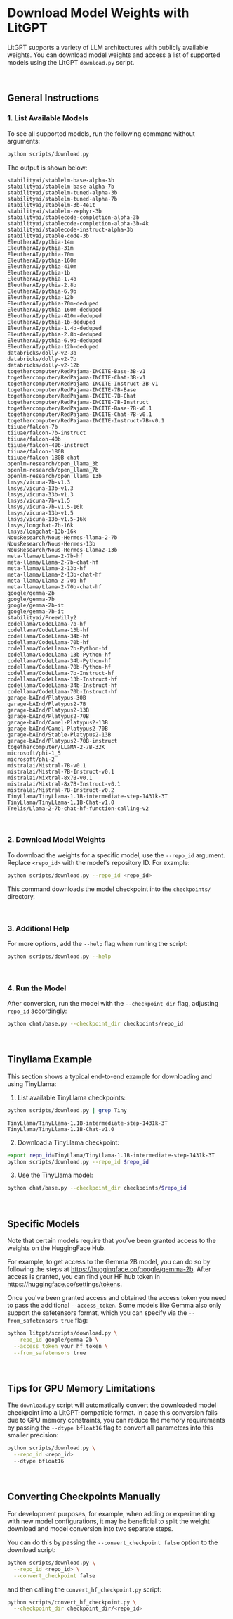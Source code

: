 # Download Model Weights with LitGPT

LitGPT supports a variety of LLM architectures with publicly available weights. You can download model weights and access a list of supported models using the LitGPT `download.py` script.

&nbsp;
## General Instructions


### 1. List Available Models

To see all supported models, run the following command without arguments:

```bash
python scripts/download.py
```

The output is shown below:

```
stabilityai/stablelm-base-alpha-3b
stabilityai/stablelm-base-alpha-7b
stabilityai/stablelm-tuned-alpha-3b
stabilityai/stablelm-tuned-alpha-7b
stabilityai/stablelm-3b-4e1t
stabilityai/stablelm-zephyr-3b
stabilityai/stablecode-completion-alpha-3b
stabilityai/stablecode-completion-alpha-3b-4k
stabilityai/stablecode-instruct-alpha-3b
stabilityai/stable-code-3b
EleutherAI/pythia-14m
EleutherAI/pythia-31m
EleutherAI/pythia-70m
EleutherAI/pythia-160m
EleutherAI/pythia-410m
EleutherAI/pythia-1b
EleutherAI/pythia-1.4b
EleutherAI/pythia-2.8b
EleutherAI/pythia-6.9b
EleutherAI/pythia-12b
EleutherAI/pythia-70m-deduped
EleutherAI/pythia-160m-deduped
EleutherAI/pythia-410m-deduped
EleutherAI/pythia-1b-deduped
EleutherAI/pythia-1.4b-deduped
EleutherAI/pythia-2.8b-deduped
EleutherAI/pythia-6.9b-deduped
EleutherAI/pythia-12b-deduped
databricks/dolly-v2-3b
databricks/dolly-v2-7b
databricks/dolly-v2-12b
togethercomputer/RedPajama-INCITE-Base-3B-v1
togethercomputer/RedPajama-INCITE-Chat-3B-v1
togethercomputer/RedPajama-INCITE-Instruct-3B-v1
togethercomputer/RedPajama-INCITE-7B-Base
togethercomputer/RedPajama-INCITE-7B-Chat
togethercomputer/RedPajama-INCITE-7B-Instruct
togethercomputer/RedPajama-INCITE-Base-7B-v0.1
togethercomputer/RedPajama-INCITE-Chat-7B-v0.1
togethercomputer/RedPajama-INCITE-Instruct-7B-v0.1
tiiuae/falcon-7b
tiiuae/falcon-7b-instruct
tiiuae/falcon-40b
tiiuae/falcon-40b-instruct
tiiuae/falcon-180B
tiiuae/falcon-180B-chat
openlm-research/open_llama_3b
openlm-research/open_llama_7b
openlm-research/open_llama_13b
lmsys/vicuna-7b-v1.3
lmsys/vicuna-13b-v1.3
lmsys/vicuna-33b-v1.3
lmsys/vicuna-7b-v1.5
lmsys/vicuna-7b-v1.5-16k
lmsys/vicuna-13b-v1.5
lmsys/vicuna-13b-v1.5-16k
lmsys/longchat-7b-16k
lmsys/longchat-13b-16k
NousResearch/Nous-Hermes-llama-2-7b
NousResearch/Nous-Hermes-13b
NousResearch/Nous-Hermes-Llama2-13b
meta-llama/Llama-2-7b-hf
meta-llama/Llama-2-7b-chat-hf
meta-llama/Llama-2-13b-hf
meta-llama/Llama-2-13b-chat-hf
meta-llama/Llama-2-70b-hf
meta-llama/Llama-2-70b-chat-hf
google/gemma-2b
google/gemma-7b
google/gemma-2b-it
google/gemma-7b-it
stabilityai/FreeWilly2
codellama/CodeLlama-7b-hf
codellama/CodeLlama-13b-hf
codellama/CodeLlama-34b-hf
codellama/CodeLlama-70b-hf
codellama/CodeLlama-7b-Python-hf
codellama/CodeLlama-13b-Python-hf
codellama/CodeLlama-34b-Python-hf
codellama/CodeLlama-70b-Python-hf
codellama/CodeLlama-7b-Instruct-hf
codellama/CodeLlama-13b-Instruct-hf
codellama/CodeLlama-34b-Instruct-hf
codellama/CodeLlama-70b-Instruct-hf
garage-bAInd/Platypus-30B
garage-bAInd/Platypus2-7B
garage-bAInd/Platypus2-13B
garage-bAInd/Platypus2-70B
garage-bAInd/Camel-Platypus2-13B
garage-bAInd/Camel-Platypus2-70B
garage-bAInd/Stable-Platypus2-13B
garage-bAInd/Platypus2-70B-instruct
togethercomputer/LLaMA-2-7B-32K
microsoft/phi-1_5
microsoft/phi-2
mistralai/Mistral-7B-v0.1
mistralai/Mistral-7B-Instruct-v0.1
mistralai/Mixtral-8x7B-v0.1
mistralai/Mixtral-8x7B-Instruct-v0.1
mistralai/Mistral-7B-Instruct-v0.2
TinyLlama/TinyLlama-1.1B-intermediate-step-1431k-3T
TinyLlama/TinyLlama-1.1B-Chat-v1.0
Trelis/Llama-2-7b-chat-hf-function-calling-v2
```

&nbsp;
### 2. Download Model Weights

To download the weights for a specific model, use the `--repo_id` argument. Replace `<repo_id>` with the model's repository ID. For example:

```bash
python scripts/download.py --repo_id <repo_id>
```
This command downloads the model checkpoint into the `checkpoints/` directory.

&nbsp;
### 3. Additional Help


For more options, add the `--help` flag when running the script:

```bash
python scripts/download.py --help
```

&nbsp;
### 4. Run the Model

After conversion, run the model with the `--checkpoint_dir` flag, adjusting `repo_id` accordingly:

```bash
python chat/base.py --checkpoint_dir checkpoints/repo_id
```

&nbsp;
## Tinyllama Example

This section shows a typical end-to-end example for downloading and using TinyLlama:

1. List available TinyLlama checkpoints:

```bash
python scripts/download.py | grep Tiny
```

```
TinyLlama/TinyLlama-1.1B-intermediate-step-1431k-3T
TinyLlama/TinyLlama-1.1B-Chat-v1.0
```

2. Download a TinyLlama checkpoint:

```bash
export repo_id=TinyLlama/TinyLlama-1.1B-intermediate-step-1431k-3T
python scripts/download.py --repo_id $repo_id
```

3. Use the TinyLlama model:

```bash
python chat/base.py --checkpoint_dir checkpoints/$repo_id
```

&nbsp;
## Specific Models

Note that certain models require that you've been granted access to the weights on the HuggingFace Hub. 

For example, to get access to the Gemma 2B model, you can do so by following the steps at https://huggingface.co/google/gemma-2b. After access is granted, you can find your HF hub token in https://huggingface.co/settings/tokens.

Once you've been granted access and obtained the access token you need to pass the additional `--access_token`. Some models like Gemma also only support the safetensors format, which you can specify via the `--from_safetensors true` flag:

```bash
python litgpt/scripts/download.py \
  --repo_id google/gemma-2b \
  --access_token your_hf_token \
  --from_safetensors true
```


&nbsp;
## Tips for GPU Memory Limitations

The `download.py` script will automatically convert the downloaded model checkpoint into a LitGPT-compatible format. In case this conversion fails due to GPU memory constraints, you can reduce the memory requirements by passing the  `--dtype bfloat16` flag to convert all parameters into this smaller precision:


```bash
python scripts/download.py \
  --repo_id <repo_id>
  --dtype bfloat16
```

&nbsp;
## Converting Checkpoints Manually

For development purposes, for example, when adding or experimenting with new model configurations, it may be beneficial to split the weight download and model conversion into two separate steps. 

You can do this by passing the `--convert_checkpoint false` option to the download script:

```bash
python scripts/download.py \
  --repo_id <repo_id> \
  --convert_checkpoint false
```

and then calling the `convert_hf_checkpoint.py` script:

```bash
python scripts/convert_hf_checkpoint.py \
  --checkpoint_dir checkpoint_dir/<repo_id>
```
